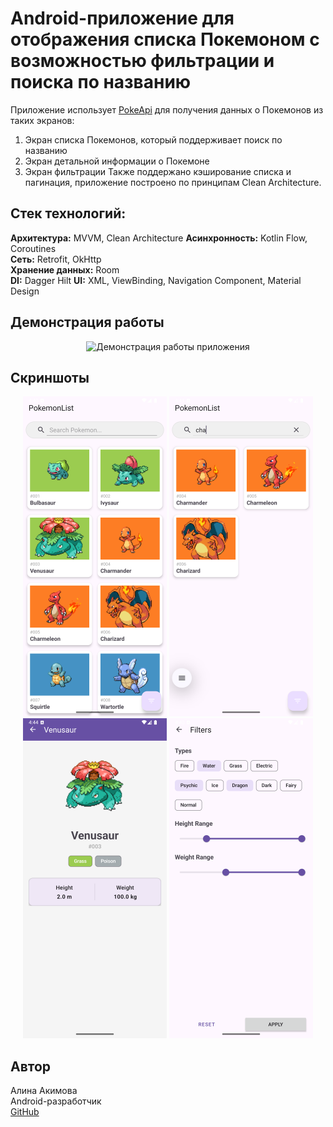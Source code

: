 # Android-приложение для отображения списка Покемоном с возможностью фильтрации и поиска по названию
Приложение использует [PokeApi](https://pokeapi.co) для получения данных о Покемонов из таких экранов:  
1. Экран списка Покемонов, который поддерживает поиск по названию  
2. Экран детальной информации о Покемоне  
3. Экран фильтрации
Также поддержано кэширование списка и пагинация, приложение построено по принципам Clean Architecture.

## Стек технологий:
**Архитектура:** MVVM, Clean Architecture
**Асинхронность:** Kotlin Flow, Coroutines    
**Сеть:** Retrofit, OkHttp  
**Хранение данных:** Room  
**DI:** Dagger Hilt
**UI:** XML, ViewBinding, Navigation Component, Material Design

## Демонстрация работы
<p align="center">
  <img src="./docs/pokemon_demo_recording.gif" width="320" alt="Демонстрация работы приложения" />
</p>

## Скриншоты
<p align="center">
  <img src="./docs/screenshots/pokemon_list_screenshot.png" width="230" alt="Экран списка покемонов" />
<img src="./docs/screenshots/pokemon_list_with_search_screenshot.png" width="230" alt="Экран списка покемонов с примененным поиском" />
  <img src="./docs/screenshots/pokemon_details_screenshot.png" width="230" alt="Экран деталей покемона" />
  <img src="./docs/screenshots/filters_screenshot.png" width="230" alt="Экран фильтров" />
</p>

## Автор
Алина Акимова  
Android-разработчик  
[GitHub](https://github.com/malinochkaaa)

